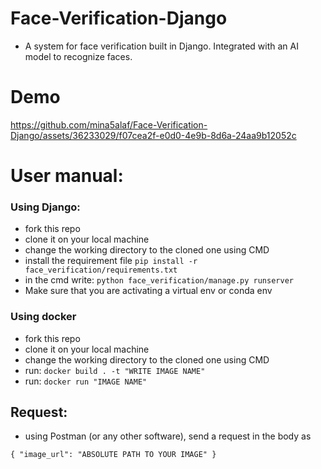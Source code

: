 # Face-Verification-Django
  - A system for face verification built in Django. Integrated with an AI model to recognize faces.

# Demo

https://github.com/mina5alaf/Face-Verification-Django/assets/36233029/f07cea2f-e0d0-4e9b-8d6a-24aa9b12052c

# User manual:
  ### Using Django:
  - fork this repo
  - clone it on your local machine
  - change the working directory to the cloned one using CMD
  - install the requirement file `pip install -r face_verification/requirements.txt`
  - in the cmd write: `python face_verification/manage.py runserver`
  - Make sure that you are activating a virtual env or conda env
  
  ### Using docker
  - fork this repo
  - clone it on your local machine
  - change the working directory to the cloned one using CMD
  - run: `docker build . -t "WRITE IMAGE NAME"`
  - run: `docker run "IMAGE NAME"`
  
  ## Request:
  - using Postman (or any other software), send a request in the body as

  `{
  "image_url": "ABSOLUTE PATH TO YOUR IMAGE"
  }`
